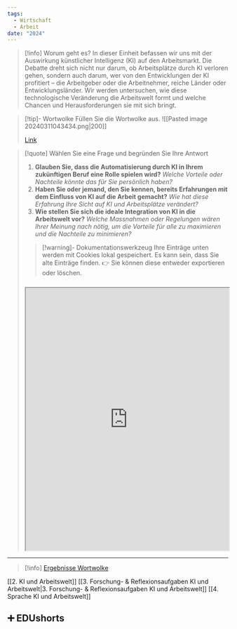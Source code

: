 ```yaml
---
tags:
  - Wirtschaft
  - Arbeit
date: "2024"
---
```

>[!info] Worum geht es?
>In dieser Einheit befassen wir uns mit der Auswirkung künstlicher Intelligenz (KI) auf den Arbeitsmarkt. Die Debatte dreht sich nicht nur darum, ob Arbeitsplätze durch KI verloren gehen, sondern auch darum, wer von den Entwicklungen der KI profitiert – die Arbeitgeber oder die Arbeitnehmer, reiche Länder oder Entwicklungsländer. Wir werden untersuchen, wie diese technologische Veränderung die Arbeitswelt formt und welche Chancen und Herausforderungen sie mit sich bringt.


>[!tip]- Wortwolke
>Füllen Sie die Wortwolke aus.
>![[Pasted image 20240311043434.png|200]]
>
>[Link](https://www.menti.com/al98z3xk8x8y)

>[!quote] Wählen Sie eine Frage und begründen Sie Ihre Antwort
>1. **Glauben Sie, dass die Automatisierung durch KI in Ihrem zukünftigen Beruf eine Rolle spielen wird?**
>   *Welche Vorteile oder Nachteile könnte das für Sie persönlich haben?*
>2. **Haben Sie oder jemand, den Sie kennen, bereits Erfahrungen mit dem Einfluss von KI auf die Arbeit gemacht?**
>   *Wie hat diese Erfahrung Ihre Sicht auf KI und Arbeitsplätze verändert?*
>3. **Wie stellen Sie sich die ideale Integration von KI in die Arbeitswelt vor?**
>   *Welche Massnahmen oder Regelungen wären Ihrer Meinung nach nötig, um die Vorteile für alle zu maximieren und die Nachteile zu minimieren?*
>   
>>[!warning]- Dokumentationswerkzeug 
>Ihre Einträge unten werden mit Cookies lokal gespeichert. Es kann sein, dass Sie alte Einträge finden. 
>👉 Sie können diese entweder exportieren oder löschen.
>#####
><iframe width="100%" height="600" src="https://app.Lumi.education/run/rdWSOq" allowfullscreen allow="geolocation *; autoplay; encrypted-media"></iframe>


---

>[!info] [Ergebnisse Wortwolke](https://www.mentimeter.com/app/presentation/alnmateipojbzjfbe6mmy5ggtij345mt)

[[2. KI und Arbeitswelt]]
[[3. Forschung- & Reflexionsaufgaben KI und Arbeitswelt|3. Forschung- & Reflexionsaufgaben KI und Arbeitswelt]]
[[4. Sprache KI und Arbeitswelt]]

## ➕ EDUshorts
